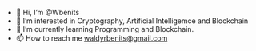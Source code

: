 - 👋 Hi, I’m @Wbenits
- 👀 I’m interested in Cryptography, Artificial Intelligemce and Blockchain
- 🌱 I’m currently learning Programming and Blockchain.
- 📫 How to reach me waldyrbenits@gmail.com

<!---
Wbenits/Wbenits is a ✨ special ✨ repository because its `README.md` (this file) appears on your GitHub profile.
You can click the Preview link to take a look at your changes.
--->
